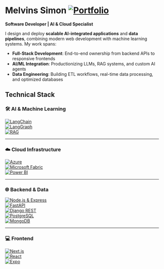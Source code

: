 # Melvins Simon  [![Portfolio](https://img.shields.io/badge/Portfolio-melvins--simon.tech-0A0A0A?style=for-the-badge&logo=vercel&logoColor=white)](https://www.melvins-simon.tech)

**Software Developer | AI & Cloud Specialist**  

I design and deploy **scalable AI-integrated applications** and **data pipelines**, combining modern web development with machine learning systems. My work spans:  

- **Full-Stack Development**: End-to-end ownership from backend APIs to responsive frontends  
- **AI/ML Integration**: Productionizing LLMs, RAG systems, and custom AI agents  
- **Data Engineering**: Building ETL workflows, real-time data processing, and optimized databases  

## Technical Stack  

### 🛠 AI & Machine Learning  
[![LangChain](https://img.shields.io/badge/LangChain-000000?style=for-the-badge&logo=langchain&logoColor=white)](https://www.langchain.com/)  
[![LangGraph](https://img.shields.io/badge/LangGraph-4B0082?style=for-the-badge&logo=langchain&logoColor=white)](https://www.langchain.com/langgraph)  
[![RAG](https://img.shields.io/badge/RAG-Retrieval_Augmented_Generation-FF69B4?style=for-the-badge)](https://www.promptingguide.ai/techniques/rag)  

---

### ☁️ Cloud Infrastructure  
[![Azure](https://img.shields.io/badge/Microsoft_Azure-0078D4?style=for-the-badge&logo=microsoftazure&logoColor=white)](https://azure.microsoft.com/)  
[![Microsoft Fabric](https://img.shields.io/badge/Microsoft_Fabric-742774?style=for-the-badge&logo=powerbi&logoColor=white)](https://learn.microsoft.com/en-us/fabric/)  
[![Power BI](https://img.shields.io/badge/Power_BI-F2C811?style=for-the-badge&logo=powerbi&logoColor=black)](https://powerbi.microsoft.com/)  

---

### 🌐 Backend & Data  
[![Node.js & Express](https://img.shields.io/badge/Node.js_&_Express-339933?style=for-the-badge&logo=nodedotjs&logoColor=white)](https://nodejs.org/)  
[![FastAPI](https://img.shields.io/badge/FastAPI-009688?style=for-the-badge&logo=fastapi&logoColor=white)](https://fastapi.tiangolo.com/)  
[![Django REST](https://img.shields.io/badge/Django_REST_Framework-092E20?style=for-the-badge&logo=django&logoColor=white)](https://www.django-rest-framework.org/)  
[![PostgreSQL](https://img.shields.io/badge/PostgreSQL-336791?style=for-the-badge&logo=postgresql&logoColor=white)](https://www.postgresql.org/)  
[![MongoDB](https://img.shields.io/badge/MongoDB-47A248?style=for-the-badge&logo=mongodb&logoColor=white)](https://www.mongodb.com/)  

---

### 💻 Frontend  
[![Next.js](https://img.shields.io/badge/Next.js-000000?style=for-the-badge&logo=nextdotjs&logoColor=white)](https://nextjs.org/)  
[![React](https://img.shields.io/badge/React-61DAFB?style=for-the-badge&logo=react&logoColor=black)](https://react.dev/)  
[![Expo](https://img.shields.io/badge/Expo-000020?style=for-the-badge&logo=expo&logoColor=white)](https://expo.dev/)


